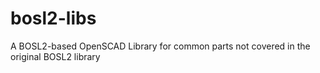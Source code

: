 # bosl2-libs

A BOSL2-based OpenSCAD Library for common parts not covered in the original BOSL2 library

